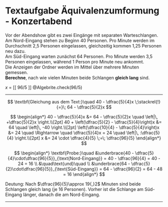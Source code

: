 <!--
version:  0.0.1
language: de


@style
main > *:not(:last-child) {
  margin-bottom: 3rem;
}

input {
    text-align: center;
}

.flex-container {
    display: flex;
    flex-wrap: wrap;
    align-items: stretch;
    gap: 20px;
}

.flex-child {
    flex: 1;
    min-width: 350px;
    margin-right: 20px;
}

@media (max-width: 400px) {
    .flex-child {
        flex: 100%;
        margin-right: 0;
    }
}
@end

formula: \carry   \textcolor{red}{\scriptsize #1}
formula: \digit   \rlap{\carry{#1}}\phantom{#2}#2
formula: \permil  \text{‰}

import: https://raw.githubusercontent.com/LiaTemplates/Tikz-Jax/main/README.md

script: https://cdn.jsdelivr.net/gh/LiaTemplates/Tikz-Jax@main/dist/index.js


import: https://raw.githubusercontent.com/liaTemplates/algebrite/master/README.md



tags: Äquivalenzumformung, Sachaufgabe, Bruchrechnung, negative Zahlen, schwer, normal, Berechnen, 

comment: Löse eine Sachaufgabe mit einem Konzertabend mittels der Äquivalenzumformung.

author: Martin Lommatzsch

-->




# Textaufgabe Äquivalenzumformung - Konzertabend 


Vor der Abendshow gibt es zwei Eingänge mit separaten Warteschlangen.  
Am Nord-Eingang stehen zu Beginn 40 Personen. Pro Minute werden im Durchschnitt 2,5 Personen eingelassen, gleichzeitig kommen 1,25 Personen neu dazu.  
Am Süd-Eingang warten zunächst 64 Personen. Pro Minute werden 3,5 Personen eingelassen, während 1 Person pro Minute neu ankommt.  
Die Anzeigen der Ordner werden im Mittel über mehrere Minuten gemessen.  
**Berechne**, nach wie vielen Minuten beide Schlangen **gleich lang** sind.

<!-- data-solution-button="5"-->
$x$ = [[  96/5  ]]
@Algebrite.check(96/5)
************
$$
\textbf{Gleichung aus dem Text:}\quad 
40 - \dfrac{5}{4}x \;\stackrel{!}{=}\; 64 - \dfrac{5}{2}x
$$

$$
\begin{align*}
40 - \dfrac{5}{4}x &= 64 - \dfrac{5}{2}x \quad \left|\, +\dfrac{5}{2}x \right.\\[2pt]
40 + \left(\dfrac{5}{2} - \dfrac{5}{4}\right)x &= 64 \quad \left|\, -40 \right.\\[2pt]
\left(\dfrac{10}{4} - \dfrac{5}{4}\right)x &= 24 \quad \Rightarrow \quad \dfrac{5}{4}x = 24 \quad \left|\, :\dfrac{5}{4} \right.\\[2pt]
x &= 24 \cdot \dfrac{4}{5} \;=\; \dfrac{96}{5}
\end{align*}
$$

$$
\begin{align*}
\textbf{Probe:}\quad 
&\underbrace{40 - \dfrac{5}{4}\cdot\dfrac{96}{5}}_{\text{Nord-Eingang}}
= 40 - \dfrac{96}{4}
= 40 - 24
= 16   \\
&\quad\text{und}\quad   \\
&\underbrace{64 - \dfrac{5}{2}\cdot\dfrac{96}{5}}_{\text{Süd-Eingang}}
= 64 - \dfrac{96}{2}
= 64 - 48
= 16
\end{align*}
$$


Deutung: Nach $\dfrac{96}{5}\approx 19{,}2$ Minuten sind beide Schlangen gleich lang (je 16 Personen). Vorher ist die Schlange am Süd-Eingang länger, danach die am Nord-Eingang.

************